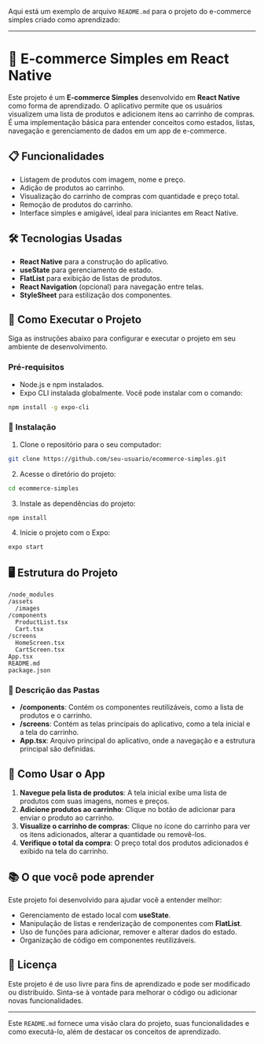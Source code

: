 Aqui está um exemplo de arquivo `README.md` para o projeto do e-commerce simples criado como aprendizado:

---

# 🛒 E-commerce Simples em React Native

Este projeto é um **E-commerce Simples** desenvolvido em **React Native** como forma de aprendizado. O aplicativo permite que os usuários visualizem uma lista de produtos e adicionem itens ao carrinho de compras. É uma implementação básica para entender conceitos como estados, listas, navegação e gerenciamento de dados em um app de e-commerce.

## 📋 Funcionalidades

- Listagem de produtos com imagem, nome e preço.
- Adição de produtos ao carrinho.
- Visualização do carrinho de compras com quantidade e preço total.
- Remoção de produtos do carrinho.
- Interface simples e amigável, ideal para iniciantes em React Native.

## 🛠️ Tecnologias Usadas

- **React Native** para a construção do aplicativo.
- **useState** para gerenciamento de estado.
- **FlatList** para exibição de listas de produtos.
- **React Navigation** (opcional) para navegação entre telas.
- **StyleSheet** para estilização dos componentes.

## 🚀 Como Executar o Projeto

Siga as instruções abaixo para configurar e executar o projeto em seu ambiente de desenvolvimento.

### Pré-requisitos

- Node.js e npm instalados.
- Expo CLI instalada globalmente. Você pode instalar com o comando:

```bash
npm install -g expo-cli
```

### 🔧 Instalação

1. Clone o repositório para o seu computador:

```bash
git clone https://github.com/seu-usuario/ecommerce-simples.git
```

2. Acesse o diretório do projeto:

```bash
cd ecommerce-simples
```

3. Instale as dependências do projeto:

```bash
npm install
```

4. Inicie o projeto com o Expo:

```bash
expo start
```

## 🖥️ Estrutura do Projeto

```
/node_modules
/assets
  /images
/components
  ProductList.tsx
  Cart.tsx
/screens
  HomeScreen.tsx
  CartScreen.tsx
App.tsx
README.md
package.json
```

### 📂 Descrição das Pastas

- **/components**: Contém os componentes reutilizáveis, como a lista de produtos e o carrinho.
- **/screens**: Contém as telas principais do aplicativo, como a tela inicial e a tela do carrinho.
- **App.tsx**: Arquivo principal do aplicativo, onde a navegação e a estrutura principal são definidas.

## 📝 Como Usar o App

1. **Navegue pela lista de produtos**: A tela inicial exibe uma lista de produtos com suas imagens, nomes e preços.
2. **Adicione produtos ao carrinho**: Clique no botão de adicionar para enviar o produto ao carrinho.
3. **Visualize o carrinho de compras**: Clique no ícone do carrinho para ver os itens adicionados, alterar a quantidade ou removê-los.
4. **Verifique o total da compra**: O preço total dos produtos adicionados é exibido na tela do carrinho.

## 📚 O que você pode aprender

Este projeto foi desenvolvido para ajudar você a entender melhor:

- Gerenciamento de estado local com **useState**.
- Manipulação de listas e renderização de componentes com **FlatList**.
- Uso de funções para adicionar, remover e alterar dados do estado.
- Organização de código em componentes reutilizáveis.

## 📄 Licença

Este projeto é de uso livre para fins de aprendizado e pode ser modificado ou distribuído. Sinta-se à vontade para melhorar o código ou adicionar novas funcionalidades.

---

Este `README.md` fornece uma visão clara do projeto, suas funcionalidades e como executá-lo, além de destacar os conceitos de aprendizado.